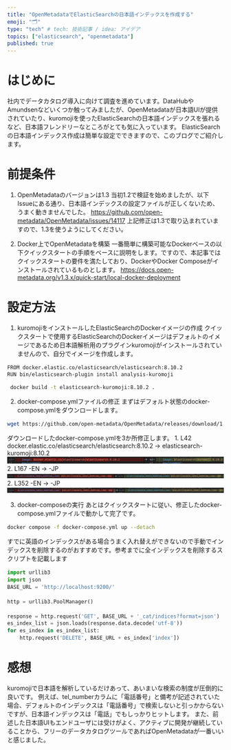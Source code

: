 ```yaml
---
title: "OpenMetadataでElasticSearchの日本語インデックスを作成する"
emoji: "🗂"
type: "tech" # tech: 技術記事 / idea: アイデア
topics: ["elasticsearch", "openmetadata"]
published: true
---
```

# はじめに
社内でデータカタログ導入に向けて調査を進めています。DataHubやAmundsenなどいくつか触ってみましたが、OpenMetadataが日本語UIが提供されていたり、kuromojiを使ったElasticSearchの日本語インデックスを張れるなど、日本語フレンドリーなところがとても気に入っています。
ElasticSearchの日本語インデックス作成は簡単な設定でできますので、このブログでご紹介します。

# 前提条件
1. OpenMetadataのバージョンは1.3
当初1.2で検証を始めましたが、以下Issueにある通り、日本語インデックスの設定ファイルが正しくないため、うまく動きませんでした。
https://github.com/open-metadata/OpenMetadata/issues/14117
上記修正は1.3で取り込まれていますので、1.3を使うようにしてください。

2. Docker上でOpenMetadataを構築
一番簡単に構築可能なDockerベースの以下クイックスタートの手順をベースに説明をします。ですので、本記事ではクイックスタートの要件を満たしており、DockerやDocker Composeがインストールされているものとします。
https://docs.open-metadata.org/v1.3.x/quick-start/local-docker-deployment

# 設定方法
1. kuromojiをインストールしたElasticSearchのDockerイメージの作成
クイックスタートで使用するElasticSearchのDockerイメージはデフォルトのイメージであるため日本語解析用のプラグインkuromojiがインストールされていませんので、自分でイメージを作成します。
```dockerfile:Dockerfile
FROM docker.elastic.co/elasticsearch/elasticsearch:8.10.2
RUN bin/elasticsearch-plugin install analysis-kuromoji
```
```bash
 docker build -t elasticsearch-kuromoji:8.10.2 .
```

2. docker-compose.ymlファイルの修正
まずはデフォルト状態のdocker-compose.ymlをダウンロードします。
```bash
wget https://github.com/open-metadata/OpenMetadata/releases/download/1.2.2-release/docker-compose.yml
```
ダウンロードしたdocker-compose.ymlを3か所修正します。
    1. L42 docker.elastic.co/elasticsearch/elasticsearch:8.10.2 → elasticsearch-kuromoji:8.10.2
    ![](/images/create-openmetadata-elasticsearch-jp-index/compare_1.png)
    2. L167 -EN → -JP
    ![](/images/create-openmetadata-elasticsearch-jp-index/compare_2.png)
    2. L352 -EN → -JP
    ![](/images/create-openmetadata-elasticsearch-jp-index/compare_3.png)

3. docker-composeの実行
あとはクイックスタートに従い、修正したdocker-compose.ymlファイルで動かして完了です。
```bash
docker compose -f docker-compose.yml up --detach
```

すでに英語のインデックスがある場合うまく入れ替えができないので手動でインデックスを削除するのがおすすめです。参考までに全インデックスを削除するスクリプトを記載します
```python
import urllib3
import json
BASE_URL = 'http://localhost:9200/'

http = urllib3.PoolManager()

response = http.request('GET', BASE_URL + '_cat/indices?format=json')
es_index_list = json.loads(response.data.decode('utf-8'))
for es_index in es_index_list:
    http.request('DELETE', BASE_URL + es_index['index'])
```

# 感想
kuromojiで日本語を解析しているだけあって、あいまいな検索の制度が圧倒的に良いです。
例えば、tel_numberカラムに「電話番号」と備考が記述されていた場合、デフォルトのインデックスは「電話番号」で検索しないと引っかからないですが、日本語インデックスは「電話」でもしっかりヒットします。
また、前述した日本語UIもエンドユーザには受けがよく、アクティブに開発が継続していることから、フリーのデータカタログツールであればOpenMetadataが一番いいと感じました。